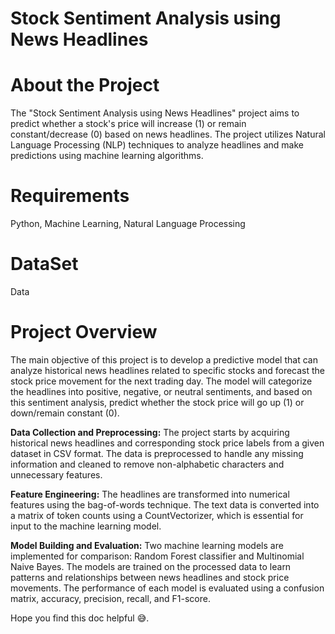 # Stock Sentiment Analysis using News Headlines

# About the Project
The "Stock Sentiment Analysis using News Headlines" project aims to predict whether a stock's price will increase (1) or remain constant/decrease (0) based on news headlines. The project utilizes Natural Language Processing (NLP) techniques to analyze headlines and make predictions using machine learning algorithms.

# Requirements
Python, Machine Learning, Natural Language Processing

# DataSet
Data

# Project Overview
The main objective of this project is to develop a predictive model that can analyze historical news headlines related to specific stocks and forecast the stock price movement for the next trading day. The model will categorize the headlines into positive, negative, or neutral sentiments, and based on this sentiment analysis, predict whether the stock price will go up (1) or down/remain constant (0).

<strong>Data Collection and Preprocessing:</strong> The project starts by acquiring historical news headlines and corresponding stock price labels from a given dataset in CSV format. The data is preprocessed to handle any missing information and cleaned to remove non-alphabetic characters and unnecessary features.

<strong>Feature Engineering:</strong> The headlines are transformed into numerical features using the bag-of-words technique. The text data is converted into a matrix of token counts using a CountVectorizer, which is essential for input to the machine learning model.

<strong>Model Building and Evaluation:</strong> Two machine learning models are implemented for comparison: Random Forest classifier and Multinomial Naive Bayes. The models are trained on the processed data to learn patterns and relationships between news headlines and stock price movements. The performance of each model is evaluated using a confusion matrix, accuracy, precision, recall, and F1-score.

Hope you find this doc helpful :sweat_smile:.

